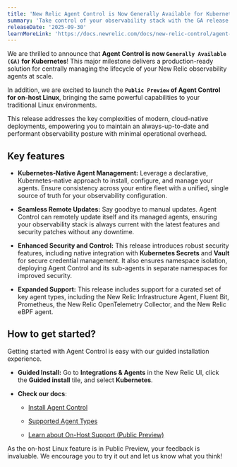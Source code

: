 ```yaml
---
title: 'New Relic Agent Control is Now Generally Available for Kubernetes!'
summary: 'Take control of your observability stack with the GA release of Agent Control for Kubernetes, and a Public Preview for on-host Linux.'
releaseDate: '2025-09-30'
learnMoreLink: 'https://docs.newrelic.com/docs/new-relic-control/agent-control/overview/'
---
```


We are thrilled to announce that **Agent Control is now `Generally Available (GA)` for Kubernetes**! This major milestone delivers a production-ready solution for centrally managing the lifecycle of your New Relic observability agents at scale.

In addition, we are excited to launch the **`Public Preview` of Agent Control for on-host Linux**, bringing the same powerful capabilities to your traditional Linux environments.

This release addresses the key complexities of modern, cloud-native deployments, empowering you to maintain an always-up-to-date and performant observability posture with minimal operational overhead.

## Key features

- **Kubernetes-Native Agent Management:** Leverage a declarative, Kubernetes-native approach to install, configure, and manage your agents. Ensure consistency across your entire fleet with a unified, single source of truth for your observability configuration.

- **Seamless Remote Updates:** Say goodbye to manual updates. Agent Control can remotely update itself and its managed agents, ensuring your observability stack is always current with the latest features and security patches without any downtime.

- **Enhanced Security and Control:** This release introduces robust security features, including native integration with **Kubernetes Secrets** and **Vault** for secure credential management. It also ensures namespace isolation, deploying Agent Control and its sub-agents in separate namespaces for improved security.

- **Expanded Support:** This release includes support for a curated set of key agent types, including the New Relic Infrastructure Agent, Fluent Bit, Prometheus, the New Relic OpenTelemetry Collector, and the New Relic eBPF agent.

## How to get started?

Getting started with Agent Control is easy with our guided installation experience.

- **Guided Install:** Go to **Integrations & Agents** in the New Relic UI, click the **Guided install** tile, and select **Kubernetes**.

- **Check our docs**:

    - [Install Agent Control](https://docs.newrelic.com/docs/new-relic-control/agent-control/setup/)

    - [Supported Agent Types](https://docs.newrelic.com/docs/new-relic-control/agent-control/agent-types/)

    - [Learn about On-Host Support (Public Preview)](https://docs.newrelic.com/docs/new-relic-control/agent-control/overview/)

As the on-host Linux feature is in Public Preview, your feedback is invaluable. We encourage you to try it out and let us know what you think!
